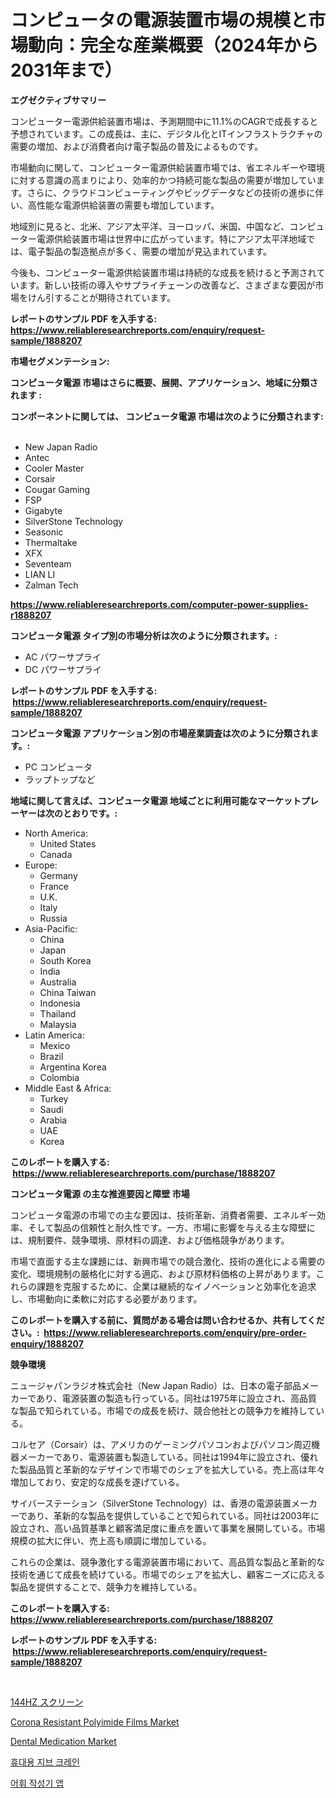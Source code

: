 <p><h1>コンピュータの電源装置市場の規模と市場動向：完全な産業概要（2024年から2031年まで）</h1></p><p><strong>エグゼクティブサマリー</strong></p>
<p><p>コンピューター電源供給装置市場は、予測期間中に11.1%のCAGRで成長すると予想されています。この成長は、主に、デジタル化とITインフラストラクチャの需要の増加、および消費者向け電子製品の普及によるものです。</p><p>市場動向に関して、コンピューター電源供給装置市場では、省エネルギーや環境に対する意識の高まりにより、効率的かつ持続可能な製品の需要が増加しています。さらに、クラウドコンピューティングやビッグデータなどの技術の進歩に伴い、高性能な電源供給装置の需要も増加しています。</p><p>地域別に見ると、北米、アジア太平洋、ヨーロッパ、米国、中国など、コンピューター電源供給装置市場は世界中に広がっています。特にアジア太平洋地域では、電子製品の製造拠点が多く、需要の増加が見込まれています。</p><p>今後も、コンピューター電源供給装置市場は持続的な成長を続けると予測されています。新しい技術の導入やサプライチェーンの改善など、さまざまな要因が市場をけん引することが期待されています。</p></p>
<p><strong>レポートのサンプル PDF を入手する: <a href="https://www.reliableresearchreports.com/enquiry/request-sample/1888207">https://www.reliableresearchreports.com/enquiry/request-sample/1888207</a></strong></p>
<p><strong>市場セグメンテーション:</strong></p>
<p><strong> コンピュータ電源 市場はさらに概要、展開、アプリケーション、地域に分類されます :</strong></p>
<p><strong>コンポーネントに関しては、 コンピュータ電源 市場は次のように分類されます: &nbsp;</strong></p>
<p><ul><li>New Japan Radio</li><li>Antec</li><li>Cooler Master</li><li>Corsair</li><li>Cougar Gaming</li><li>FSP</li><li>Gigabyte</li><li>SilverStone Technology</li><li>Seasonic</li><li>Thermaltake</li><li>XFX</li><li>Seventeam</li><li>LIAN LI</li><li>Zalman Tech</li></ul></p>
<p><strong><a href="https://www.reliableresearchreports.com/computer-power-supplies-r1888207">https://www.reliableresearchreports.com/computer-power-supplies-r1888207</a></strong></p>
<p><strong> コンピュータ電源 タイプ別の市場分析は次のように分類されます。:</strong></p>
<p><ul><li>AC パワーサプライ</li><li>DC パワーサプライ</li></ul></p>
<p><strong>レポートのサンプル PDF を入手する: &nbsp;<a href="https://www.reliableresearchreports.com/enquiry/request-sample/1888207">https://www.reliableresearchreports.com/enquiry/request-sample/1888207</a></strong></p>
<p><strong> コンピュータ電源 アプリケーション別の市場産業調査は次のように分類されます。:</strong></p>
<p><ul><li>PC コンピュータ</li><li>ラップトップなど</li></ul></p>
<p><strong>地域に関して言えば、コンピュータ電源 地域ごとに利用可能なマーケットプレーヤーは次のとおりです。:</strong></p>
<p><ul>
    <li>
        North America:
        <ul>
            <li>United States</li>
            <li>Canada</li>
        </ul>
    </li>
    <li>
        Europe:
        <ul>
            <li>Germany</li>
            <li>France</li>
            <li>U.K.</li>
            <li>Italy</li>
            <li>Russia</li>
        </ul>
    </li>
    <li>
        Asia-Pacific:
        <ul>
            <li>China</li>
            <li>Japan</li>
            <li>South Korea</li>
            <li>India</li>
            <li>Australia</li>
            <li>China Taiwan</li>
            <li>Indonesia</li>
            <li>Thailand</li>
            <li>Malaysia</li>
        </ul>
    </li>
    <li>
        Latin America:
        <ul>
            <li>Mexico</li>
            <li>Brazil</li>
            <li>Argentina Korea</li>
            <li>Colombia</li>
        </ul>
    </li>
    <li>
        Middle East & Africa:
        <ul>
            <li>Turkey</li>
            <li>Saudi</li>
            <li>Arabia</li>
            <li>UAE</li>
            <li>Korea</li>
        </ul>
    </li>
    </ul></p>
<p><strong>このレポートを購入する: &nbsp;<a href="https://www.reliableresearchreports.com/purchase/1888207">https://www.reliableresearchreports.com/purchase/1888207</a></strong></p>
<p><strong>コンピュータ電源 の主な推進要因と障壁 市場</strong></p>
<p><p>コンピュータ電源の市場での主な要因は、技術革新、消費者需要、エネルギー効率、そして製品の信頼性と耐久性です。一方、市場に影響を与える主な障壁には、規制要件、競争環境、原材料の調達、および価格競争があります。</p><p>市場で直面する主な課題には、新興市場での競合激化、技術の進化による需要の変化、環境規制の厳格化に対する適応、および原材料価格の上昇があります。これらの課題を克服するために、企業は継続的なイノベーションと効率化を追求し、市場動向に柔軟に対応する必要があります。</p></p>
<p><strong>このレポートを購入する前に、質問がある場合は問い合わせるか、共有してください。:&nbsp; <a href="https://www.reliableresearchreports.com/enquiry/pre-order-enquiry/1888207">https://www.reliableresearchreports.com/enquiry/pre-order-enquiry/1888207</a></strong></p>
<p><strong>競争環境</strong></p>
<p><p>ニュージャパンラジオ株式会社（New Japan Radio）は、日本の電子部品メーカーであり、電源装置の製造も行っている。同社は1975年に設立され、高品質な製品で知られている。市場での成長を続け、競合他社との競争力を維持している。</p><p>コルセア（Corsair）は、アメリカのゲーミングパソコンおよびパソコン周辺機器メーカーであり、電源装置も製造している。同社は1994年に設立され、優れた製品品質と革新的なデザインで市場でのシェアを拡大している。売上高は年々増加しており、安定的な成長を遂げている。</p><p>サイバーステーション（SilverStone Technology）は、香港の電源装置メーカーであり、革新的な製品を提供していることで知られている。同社は2003年に設立され、高い品質基準と顧客満足度に重点を置いて事業を展開している。市場規模の拡大に伴い、売上高も順調に増加している。</p><p>これらの企業は、競争激化する電源装置市場において、高品質な製品と革新的な技術を通じて成長を続けている。市場でのシェアを拡大し、顧客ニーズに応える製品を提供することで、競争力を維持している。</p></p>
<p><strong>このレポートを購入する: &nbsp; <a href="https://www.reliableresearchreports.com/purchase/1888207">https://www.reliableresearchreports.com/purchase/1888207</a></strong></p>
<p><strong>レポートのサンプル PDF を入手する: &nbsp;<a href="https://www.reliableresearchreports.com/enquiry/request-sample/1888207">https://www.reliableresearchreports.com/enquiry/request-sample/1888207</a></strong><strong></strong></p>
<p>&nbsp;</p>
<p><p><a href="https://github.com/bevdtkn4419963/Market-Research-Report-List-2/blob/main/504353858912.md">144HZ スクリーン</a></p><p><a href="https://issuu.com/reportprime-2/docs/corona-resistant-polyimide-films-market-size-2030.">Corona Resistant Polyimide Films Market</a></p><p><a href="https://github.com/globismark/Market-Research-Report-List-3/blob/main/dental-medication-market.md">Dental Medication Market</a></p><p><a href="https://github.com/novabrown3/Market-Research-Report-List-1/blob/main/100096556762.md">휴대용 지브 크레인</a></p><p><a href="https://github.com/Tristiarton768456/Market-Research-Report-List-1/blob/main/363837856761.md">어휘 작성기 앱</a></p></p>